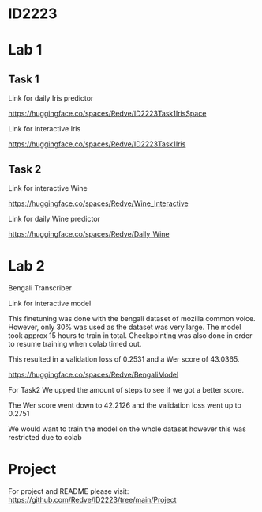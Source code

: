 # ID2223


# Lab 1
## Task 1

Link for daily Iris predictor

https://huggingface.co/spaces/Redve/ID2223Task1IrisSpace

Link for interactive Iris

https://huggingface.co/spaces/Redve/ID2223Task1Iris

## Task 2

Link for interactive Wine

https://huggingface.co/spaces/Redve/Wine_Interactive

Link for daily Wine predictor

https://huggingface.co/spaces/Redve/Daily_Wine

# Lab 2

Bengali Transcriber

Link for interactive model 

This finetuning was done with the bengali dataset of mozilla common voice. However, only 30% was used as the dataset was very large. The model took approx 15 hours to train in total. Checkpointing was also done in order to resume training when colab timed out.

This resulted in a validation loss of 0.2531 and a Wer score of 43.0365.

https://huggingface.co/spaces/Redve/BengaliModel

For Task2
We upped the amount of steps to see if we got a better score.

The Wer score went down to 42.2126 and the validation loss went up to 0.2751

We would want to train the model on the whole dataset however this was restricted due to colab

# Project

For project and README please visit: https://github.com/Redve/ID2223/tree/main/Project
